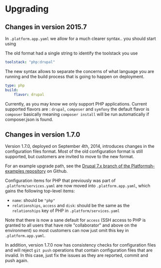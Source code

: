# Upgrading

## Changes in version 2015.7
In  `.platform.app.yaml` we allow for a much clearer syntax.. you should start using

The old format had a single string to identify the toolstack you use
```yaml
toolstack: "php:drupal"
```

The new syntax allows to separate the concerns of what language you are running
and the build process that is going to happen on deployment.
```yaml
type: php
build:
    flavor: drupal
```
Currently, as you may know we only support PHP applications. Current supported 
flavors are : `drupal`, `composer` and `symfony` the default flavor is `composer`
basically meaning `composer install` will be run automatically if composer.json
is found.

## Changes in version 1.7.0

Version 1.7.0, deployed on September 4th, 2014, introduces changes in
the configuration files format. Most of the old configuration format is
still supported, but customers are invited to move to the new format.

For an example upgrade path, see the [Drupal 7.x branch of the
Platformsh-examples
repository](https://github.com/platformsh/platformsh-examples/blob/drupal/7.x/.platform.app.yaml)
on Github.

Configuration items for PHP that previously was part of
`.platform/services.yaml` are now moved into `.platform.app.yaml`, which
gains the following top-level items:

-   `name`: should be `"php"`
-   `relationships`, `access` and `disk`: should be the same as the
    `relationships` key of PHP in `.platform/services.yaml`

Note that there is now a sane default for `access` (SSH access to PHP is
granted to all users that have role "collaborator" and above on the
environment) so most customers can now just omit this key in
`.platform.app.yaml`.

In addition, version 1.7.0 now has consistency checks for configuration
files and will reject `git push` operations that contain configuration
files that are invalid. In this case, just fix the issues as they are
reported, commit and push again.

